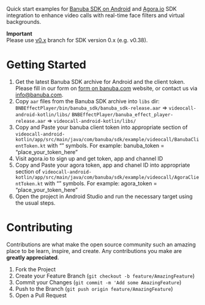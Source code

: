 Quick start examples for [Banuba SDK on Android](https://docs.banuba.com/face-ar-sdk-v1/android/android_overview) and [Agora.io](https://www.agora.io/en/) SDK integration to enhance video calls with real-time face filters and virtual backgrounds.  
  
**Important**  
Please use [v0.x](../../tree/v0.x) branch for SDK version 0.x (e.g. v0.38).  
  
# Getting Started

1. Get the latest Banuba SDK archive for Android and the client token. Please fill in our form on [form on banuba.com](https://www.banuba.com/face-filters-sdk) website, or contact us via [info@banuba.com](mailto:info@banuba.com).
2. Copy `aar` files from the Banuba SDK archive into `libs` dir:
    `BNBEffectPlayer/bin/banuba_sdk/banuba_sdk-release.aar` => `videocall-android-kotlin/libs/`
    `BNBEffectPlayer/banuba_effect_player-release.aar` => `videocall-android-kotlin/libs/`
3. Copy and Paste your banuba client token into appropriate section of `videocall-android-kotlin/app/src/main/java/com/banuba/sdk/example/videocall/BanubaClientToken.kt` with “” symbols. For example: banuba_token = “place_your_token_here”
4. Visit agora.io to sign up and get token, app and channel ID
5. Copy and Paste your agora token, app and chanel ID into appropriate section of `videocall-android-kotlin/app/src/main/java/com/banuba/sdk/example/videocall/AgoraClientToken.kt` with “” symbols. For example: agora_token = “place_your_token_here”
6. Open the project in Android Studio and run the necessary target using the usual steps.

# Contributing

Contributions are what make the open source community such an amazing place to be learn, inspire, and create. Any contributions you make are **greatly appreciated**.

1. Fork the Project
2. Create your Feature Branch (`git checkout -b feature/AmazingFeature`)
3. Commit your Changes (`git commit -m 'Add some AmazingFeature`)
4. Push to the Branch (`git push origin feature/AmazingFeature`)
5. Open a Pull Request
